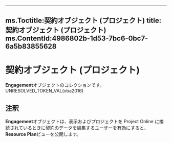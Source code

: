 

---
ms.Toctitle:契約オブジェクト (プロジェクト)
title:契約オブジェクト (プロジェクト)
ms.ContentId:4986802b-1d53-7bc6-0bc7-6a5b83855628
---
# 契約オブジェクト (プロジェクト)




**Engagement**オブジェクトのコレクションです。UNRESOLVED_TOKEN_VAL(vba2016)

## 注釈
**Engagement**オブジェクトは、表示およびプロジェクトを Project Online に接続されているときに契約のデータを編集するユーザーを有効にすると、 **Resource Plan**ビューを公開します。




